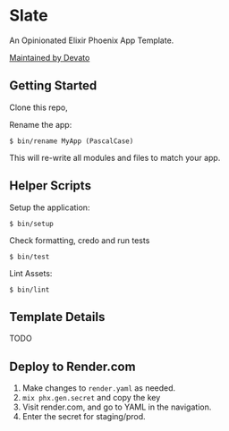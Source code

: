 # Slate

An Opinionated Elixir Phoenix App Template.

[Maintained by Devato](https://devato.com)

## Getting Started

Clone this repo,

Rename the app:

```
$ bin/rename MyApp (PascalCase)
```

This will re-write all modules and files to match your app.

## Helper Scripts

Setup the application:

```
$ bin/setup
```

Check formatting, credo and run tests

```
$ bin/test
```

Lint Assets:

```
$ bin/lint
```

## Template Details

TODO

## Deploy to Render.com

1. Make changes to `render.yaml` as needed.
2. `mix phx.gen.secret` and copy the key
3. Visit render.com, and go to YAML in the navigation.
4. Enter the secret for staging/prod.
